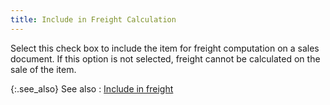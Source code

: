 ```yaml
---
title: Include in Freight Calculation
---
```



Select this check box to include the item for freight computation on a sales  document. If this option is not selected, freight cannot be calculated  on the sale of the item.


{:.see_also}
See also
: [Include  in freight](JavaScript:RelatedTopics1.Click())<!--Metadata type="DesignerControl" startspan
<object CLASSID="clsid:ADB880A6-D8FF-11CF-9377-00AA003B7A11"
	ID=RelatedTopics1
	TYPE="application/x-oleobject">
</object>-->

<object classid="clsid:ADB880A6-D8FF-11CF-9377-00AA003B7A11" id="RelatedTopics1" type="application/x-oleobject"> 
 <param name="Command" value="Related Topics">
<param name="Window" value="second">
<param name="Item1" value="Include in freight;{{site.mi_chm}}/item-profile-details/other-items-information/sales/include_in_freight.html">
</object><!--Metadata type="DesignerControl" endspan-->
